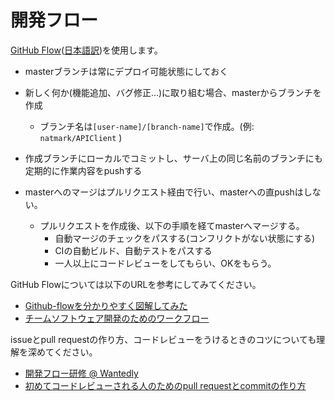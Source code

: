 # 開発フロー
[GitHub Flow](http://scottchacon.com/2011/08/31/github-flow.html)([日本語訳](https://gist.github.com/Gab-km/3705015))を使用します。

- masterブランチは常にデプロイ可能状態にしておく

- 新しく何か(機能追加、バグ修正...)に取り組む場合、masterからブランチを作成  
  - ブランチ名は`[user-name]/[branch-name]`で作成。(例: `natmark/APIClient` )

- 作成ブランチにローカルでコミットし、サーバ上の同じ名前のブランチにも定期的に作業内容をpushする

- masterへのマージはプルリクエスト経由で行い、masterへの直pushはしない。  
  - プルリクエストを作成後、以下の手順を経てmasterへマージする。  
    - 自動マージのチェックをパスする(コンフリクトがない状態にする)  
    - CIの自動ビルド、自動テストをパスする  
    - 一人以上にコードレビューをしてもらい、OKをもらう。  
    
GitHub Flowについては以下のURLを参考にしてみてください。
- [Github-flowを分かりやすく図解してみた](https://b.pyar.bz/blog/2014/01/22/github-flow/#clone)
- [チームソフトウェア開発のためのワークフロー](https://igaki.gitbooks.io/githubflow-practice/content/pre_github_flow.html)

issueとpull requestの作り方、コードレビューをうけるときのコツについても理解を深めてください。
- [開発フロー研修 @ Wantedly](http://qiita.com/awakia/items/c571e93e96a1ec28044f)
- [初めてコードレビューされる人のためのpull requestとcommitの作り方](http://qiita.com/reikubonaga/items/e3b3b19c14d4ef4efb95)
